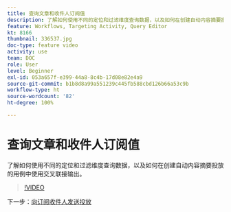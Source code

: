 ```yaml
---
title: 查询文章和收件人订阅值
description: 了解如何使用不同的定位和过滤维度查询数据，以及如何在创建自动内容摘要投放的用例中使用交叉联接输出。
feature: Workflows, Targeting Activity, Query Editor
kt: 8166
thumbnail: 336537.jpg
doc-type: feature video
activity: use
team: DOC
role: User
level: Beginner
exl-id: 053a657f-e399-44a8-8c4b-17d08e82e4a9
source-git-commit: b1b8d8a99a551239c445fb588cbd126b66a53c9b
workflow-type: ht
source-wordcount: '82'
ht-degree: 100%

---
```


# 查询文章和收件人订阅值

了解如何使用不同的定位和过滤维度查询数据，以及如何在创建自动内容摘要投放的用例中使用交叉联接输出。

>[!VIDEO](https://video.tv.adobe.com/v/336537?quality=12&learn=on)

下一步：[向订阅收件人发送投放](/help/tutorial-use-soap-apis/send-delivery-to-subscribed-recipients.md)
